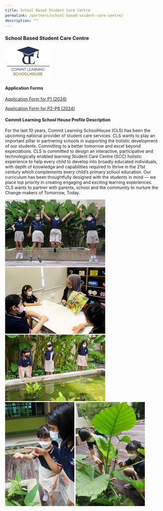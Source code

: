 ```yaml
---
title: School Based Student Care Centre
permalink: /partners/school-based-student-care-centre/
description: ""
---
```

### **School Based Student Care Centre**

<img src="/images/scscc1.png" style="width:30%">

#### **Application Forms**

[Application Form for P1 (2024)](https://woodlandspri.moe.edu.sg/files/SCC/2%20application%20form%202024_p1.pdf)
[](/files/SCC/2%20application%20form%202024_p1.pdf)

[Application Form for P2-P6 (2024)](https://woodlandspri.moe.edu.sg/files/SCC/2%20application%20form%202024_p2-p6.pdf)
[](/files/SCC/3%20application%20form%202024_p2-p6.pdf)



#### **Commit Learning School House Profile Description**
For the last 10 years, Commit Learning SchoolHouse (CLS) has been the upcoming national provider of student care services. CLS wants to play an important pillar in partnering schools in supporting the holistic development of our students. Committing to a better tomorrow and excel beyond expectations. CLS is committed to design an interactive, participative and technologically enabled learning Student Care Centre (SCC) holistic experience to help every child to develop into broadly educated individuals, with depth of knowledge and capabilities required to thrive in the 21st century which complements every child’s primary school education. Our curriculum has been thoughtfully designed with the students in mind — we place top priority in creating engaging and exciting learning experiences. CLS wants to partner with parents, school and the community to nurture the Change-makers of Tomorrow, Today.

<img src="/images/scscc2.jpg" style="width:65%">

<img src="/images/scscc3.jpg" style="width:65%">

<img src="/images/scscc4.jpg" style="width:65%">

<img src="/images/scscc5.jpg" style="width:45%">

<img src="/images/scscc6.jpg" style="width:45%">